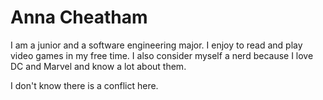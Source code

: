 # Anna Cheatham

I am a junior and a software engineering major. I enjoy to read and play video games in my free time. I also consider myself a nerd because I love DC and Marvel and know a lot about them.



I don't know there is a conflict here.

